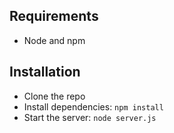 ## Requirements

- Node and npm

## Installation

- Clone the repo
- Install dependencies: `npm install`
- Start the server: `node server.js`
